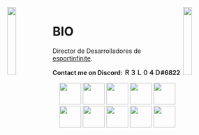 <img align='left' src='https://panel.freemcserver.net/img/loading_sheep.gif' width='20%'>
<img align='right' src='https://rockcontent.com/es/wp-content/uploads/es/2018/03/3.gif' width='20%'>  

# BIO
Director de Desarrolladores de [esportinfinite](https://twitter.com/esportinfinite_).
  
**Contact me on Discord: Ｒ３Ｌ０４Ｄ#6822**

<p align="center">
  <img src='https://i.giphy.com/media/nZJhKZi4Ftzgl61hfR/200w.webp' height='50px'>
  <img src='https://i.giphy.com/media/Q8kvKyAuFLNTldspi7/giphy.webp' height='50px'>
  <img src='https://i.giphy.com/media/9Jk3pXiWPNeZb4dbxm/giphy.webp' height='50px'>
  <img src='https://i.giphy.com/media/RGdZxnrFsoUwNrpRBx/giphy.webp' height='50px'>
  <img src='https://i.giphy.com/media/mGEMNcyE418zy2QqEK/giphy.webp' height='50px'>
  <img src='https://i.giphy.com/media/eGmgF0V90QIgpMv4WQ/giphy.webp' height='50px'>
  <img src='https://raw.githubusercontent.com/sammwyy/sammwyy/master/skills/java.png' height='50px'>
  <img src='https://raw.githubusercontent.com/sammwyy/sammwyy/master/skills/javascript.jpg' height='50px'>
  <img src='https://raw.githubusercontent.com/sammwyy/sammwyy/master/skills/lua.png' height='50px'>
  <img src='https://raw.githubusercontent.com/sammwyy/sammwyy/master/skills/mongo.png' height='50px'>
</p>
